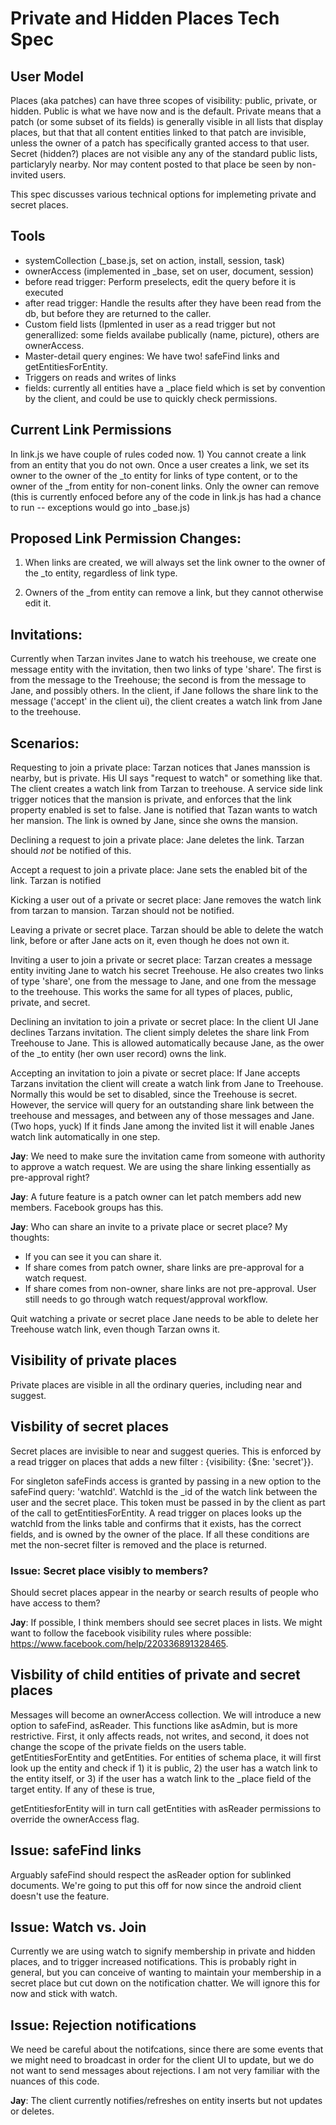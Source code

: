 # Private and Hidden Places Tech Spec

## User Model
Places (aka patches) can have three scopes of visibility: public, private, or hidden.  Public is what we have now and is the default.  Private means that a patch (or some subset of its fields) is generally visible in all lists that display places, but that that all content entities linked to that patch are invisible, unless the owner of a patch has specifically granted access to that user.  Secret (hidden?) places are not visible any any of the standard public lists, particlaryly nearby.  Nor may content posted to that place be seen by non-invited users.

This spec discusses various technical options for implemeting private and secret places.

## Tools
  * systemCollection  (_base.js, set on action, install, session, task)
  * ownerAccess (implemented in _base, set on user, document, session)
  * before read trigger:  Perform preselects, edit the query before it is executed
  * after read trigger: Handle the results after they have been read from the db, but before they are returned to the caller.
  * Custom field lists (Ipmlented in user as a read trigger but not generallized:  some fields availabe publically (name, picture), others are ownerAccess.
  * Master-detail query engines:  We have two!  safeFind links and getEntitiesForEntity.
  * Triggers on reads and writes of links
  * fields:  currently all entities have a _place field which is set by convention by the client, and could be use to quickly check permissions.

## Current Link Permissions
In link.js we have couple of rules coded now.  1) You cannot create a link from an entity that you do not own.  Once a user creates a link, we set its owner to the owner of the _to entity for links of type content, or to the owner of the _from entity for non-conent links.  Only the owner can remove (this is currently enfoced before any of the code in link.js has had a chance to run -- exceptions would go into _base.js)


## Proposed Link Permission Changes:
1) When links are created, we will always set the link owner to the owner of the _to entity, regardless of link type.

2) Owners of the _from entity can remove a link, but they cannot otherwise edit it.


## Invitations:
Currently when Tarzan invites Jane to watch his treehouse, we create one message entity with the invitation, then two links of type 'share'.  The first is from the message to the Treehouse; the second is from the message to Jane, and possibly others.   In the client, if Jane follows the share link to the message ('accept' in the client ui), the client creates a watch link from Jane to the treehouse.


## Scenarios:
Requesting to join a private place:
Tarzan notices that Janes manssion is nearby, but is private.  His UI says "request to watch" or something like that.  The client creates a watch link from Tarzan to treehouse.   A service side link trigger notices that the mansion is private, and enforces that the link property enabled is set to false.  Jane is notified that Tazan wants to watch her mansion.  The link is owned by Jane, since she owns the mansion.

Declining a request to join a private place:
Jane deletes the link.  Tarzan should *not* be notified of this.

Accept a request to join a private place:
Jane sets the enabled bit of the link. Tarzan is notified

Kicking a user out of a private or secret place:
Jane removes the watch link from tarzan to mansion.  Tarzan should not be notified.

Leaving a private or secret place.
Tarzan should be able to delete the watch link, before or after Jane acts on it, even though he does not own it.

Inviting a user to join a private or secret place:
Tarzan creates a message entity inviting Jane to watch his secret Treehouse.  He also creates two links of type 'share', one from the message to Jane, and one from the message to the treehouse.  This works the same for all types of places, public, private, and secret.

Declining an invitation to join a private or secret place:
In the client UI Jane declines Tarzans invitation.  The client simply deletes the share link From Treehouse to Jane.  This is allowed automatically because Jane, as the ower of the _to entity (her own user record) owns the link.

Accepting an invitation to join a pivate or secret place:
If Jane accepts Tarzans invitation the client will create a watch link from Jane to Treehouse.  Normally this would be set to disabled, since the Treehouse is secret.  However, the service will query for an outstanding share link between the treehouse and messages, and between any of those messages and Jane.  (Two hops, yuck)  If it finds Jane among the invited list it will enable Janes watch link automatically in one step.


**Jay**: We need to make sure the invitation came from someone with authority to approve a watch request. We are using the share linking essentially as pre-approval right?

**Jay**: A future feature is a patch owner can let patch members add new members. Facebook groups has this.

**Jay**: Who can share an invite to a private place or secret place? My thoughts:
- If you can see it you can share it.
- If share comes from patch owner, share links are pre-approval for a watch request.
- If share comes from non-owner, share links are not pre-approval. User still needs to go through watch request/approval workflow.


Quit watching a private or secret place
Jane needs to be able to delete her Treehouse watch link, even though Tarzan owns it.


## Visibility of private places
Private places are visible in all the ordinary queries, including near and suggest.


## Visbility of secret places
Secret places are invisible to near and suggest queries. This is enforced by a read trigger on places that adds a new filter : {visibility: {$ne: 'secret'}}.

For singleton safeFinds access is granted by passing in a new option to the safeFind query:  'watchId'.  WatchId is the _id of the watch link between the user and the secret place.  This token must be passed in by the client as part of the call to getEntitiesForEntity.  A read trigger on places looks up the watchId from the links table and confirms that it exists, has the correct fields, and is owned by the owner of the place.  If all these conditions are met the non-secret filter is removed and the place is returned.

### Issue: Secret place visibly to members?
Should secret places appear in the nearby or search results of people who have access to them?

**Jay**: If possible, I think members should see secret places in lists. We might want to follow the facebook visibility rules where possible: https://www.facebook.com/help/220336891328465.

## Visbility of child entities of private and secret places
Messages will become an ownerAccess collection. We will introduce a new option to safeFind, asReader.  This functions like asAdmin, but is more restrictive.  First, it only affects reads, not writes, and second, it does not change the scope of the private fields on the users table.  getEntitiesForEntity and getEntities.   For entities of schema place, it will first look up the entity and check if 1) it is public, 2) the user has a watch link to the entity itself, or 3) if the user has a watch link to the _place field of the target entity.  If any of these is true, 

getEntitiesforEntity will in turn call getEntities with asReader permissions to override the ownerAccess flag.

## Issue: safeFind links
Arguably safeFind should respect the asReader option for sublinked documents.  We're going to put this off for now since the android client doesn't use the feature.

## Issue: Watch vs. Join
Currently we are using watch to signify membership in private and hidden places, and to trigger increased notifications.  This is probably right in general, but you can conceive of wanting to maintain your membership in a secret place but cut down on the notification chatter.  We will ignore this for now and stick with watch.

## Issue:  Rejection notifications
We need be careful about the notifcations, since there are some events that we might need to broadcast in order for the client UI to update, but we do not want to send messages about rejections.  I am not very familiar with the nuances of this code.

**Jay**: The client currently notifies/refreshes on entity inserts but not updates or deletes.

